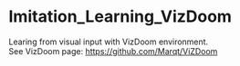# Imitation_Learning_VizDoom
Learing from visual input with VizDoom environment.
<br>
See VizDoom page: https://github.com/Marqt/ViZDoom
